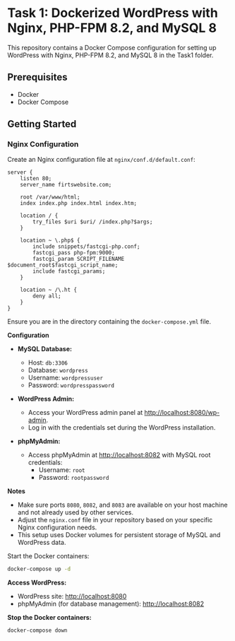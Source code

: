 # Task 1: Dockerized WordPress with Nginx, PHP-FPM 8.2, and MySQL 8

This repository contains a Docker Compose configuration for setting up WordPress with Nginx, PHP-FPM 8.2, and MySQL 8 in the Task1 folder.

## Prerequisites

- Docker
- Docker Compose

## Getting Started


### Nginx Configuration

Create an Nginx configuration file at `nginx/conf.d/default.conf`:

```nginx
server {
    listen 80;
    server_name firtswebsite.com;

    root /var/www/html;
    index index.php index.html index.htm;

    location / {
        try_files $uri $uri/ /index.php?$args;
    }

    location ~ \.php$ {
        include snippets/fastcgi-php.conf;
        fastcgi_pass php-fpm:9000;
        fastcgi_param SCRIPT_FILENAME $document_root$fastcgi_script_name;
        include fastcgi_params;
    }

    location ~ /\.ht {
        deny all;
    }
}
```
Ensure you are in the directory containing the `docker-compose.yml` file.

**Configuration**

- **MySQL Database:**
  - Host: `db:3306`
  - Database: `wordpress`
  - Username: `wordpressuser`
  - Password: `wordpresspassword`

- **WordPress Admin:**
  - Access your WordPress admin panel at [http://localhost:8080/wp-admin](http://localhost:8080/wp-admin).
  - Log in with the credentials set during the WordPress installation.

- **phpMyAdmin:**
  - Access phpMyAdmin at [http://localhost:8082](http://localhost:8082) with MySQL root credentials:
    - Username: `root`
    - Password: `rootpassword`

**Notes**

- Make sure ports `8080`, `8082`, and `8083` are available on your host machine and not already used by other services.
- Adjust the `nginx.conf` file in your repository based on your specific Nginx configuration needs.
- This setup uses Docker volumes for persistent storage of MySQL and WordPress data.

Start the Docker containers:

```bash
docker-compose up -d
```

**Access WordPress:**

- WordPress site: [http://localhost:8080](http://localhost:8080)
- phpMyAdmin (for database management): [http://localhost:8082](http://localhost:8082)

**Stop the Docker containers:**
```bash
docker-compose down
```
